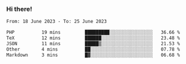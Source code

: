 ### Hi there!

<!--START_SECTION:waka-->

```txt
From: 18 June 2023 - To: 25 June 2023

PHP          19 mins         █████████░░░░░░░░░░░░░░░░   36.66 %
TeX          12 mins         ██████░░░░░░░░░░░░░░░░░░░   23.48 %
JSON         11 mins         █████▒░░░░░░░░░░░░░░░░░░░   21.53 %
Other        4 mins          ██░░░░░░░░░░░░░░░░░░░░░░░   07.78 %
Markdown     3 mins          █▓░░░░░░░░░░░░░░░░░░░░░░░   06.68 %
```

<!--END_SECTION:waka-->
